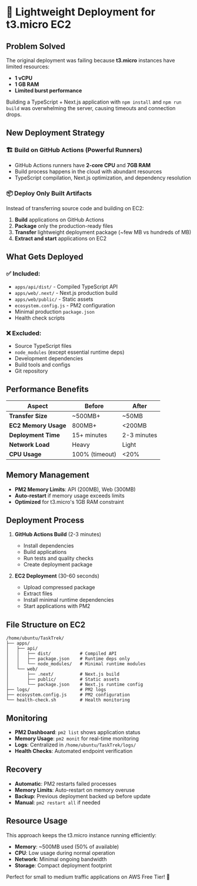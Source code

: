 # 🚀 Lightweight Deployment for t3.micro EC2

## Problem Solved

The original deployment was failing because **t3.micro** instances have limited resources:

- **1 vCPU**
- **1 GB RAM**
- **Limited burst performance**

Building a TypeScript + Next.js application with `npm install` and `npm run build` was overwhelming the server, causing timeouts and connection drops.

## New Deployment Strategy

### 🏗️ **Build on GitHub Actions (Powerful Runners)**

- GitHub Actions runners have **2-core CPU** and **7GB RAM**
- Build process happens in the cloud with abundant resources
- TypeScript compilation, Next.js optimization, and dependency resolution

### 📦 **Deploy Only Built Artifacts**

Instead of transferring source code and building on EC2:

1. **Build** applications on GitHub Actions
2. **Package** only the production-ready files
3. **Transfer** lightweight deployment package (~few MB vs hundreds of MB)
4. **Extract and start** applications on EC2

## What Gets Deployed

### ✅ **Included:**

- `apps/api/dist/` - Compiled TypeScript API
- `apps/web/.next/` - Next.js production build
- `apps/web/public/` - Static assets
- `ecosystem.config.js` - PM2 configuration
- Minimal production `package.json`
- Health check scripts

### ❌ **Excluded:**

- Source TypeScript files
- `node_modules` (except essential runtime deps)
- Development dependencies
- Build tools and configs
- Git repository

## Performance Benefits

| Aspect               | Before         | After       |
| -------------------- | -------------- | ----------- |
| **Transfer Size**    | ~500MB+        | ~50MB       |
| **EC2 Memory Usage** | 800MB+         | <200MB      |
| **Deployment Time**  | 15+ minutes    | 2-3 minutes |
| **Network Load**     | Heavy          | Light       |
| **CPU Usage**        | 100% (timeout) | <20%        |

## Memory Management

- **PM2 Memory Limits**: API (200MB), Web (300MB)
- **Auto-restart** if memory usage exceeds limits
- **Optimized** for t3.micro's 1GB RAM constraint

## Deployment Process

1. **GitHub Actions Build** (2-3 minutes)
   - Install dependencies
   - Build applications
   - Run tests and quality checks
   - Create deployment package

2. **EC2 Deployment** (30-60 seconds)
   - Upload compressed package
   - Extract files
   - Install minimal runtime dependencies
   - Start applications with PM2

## File Structure on EC2

```
/home/ubuntu/TaskTrek/
├── apps/
│   ├── api/
│   │   ├── dist/           # Compiled API
│   │   ├── package.json    # Runtime deps only
│   │   └── node_modules/   # Minimal runtime modules
│   └── web/
│       ├── .next/          # Next.js build
│       ├── public/         # Static assets
│       └── package.json    # Next.js runtime config
├── logs/                   # PM2 logs
├── ecosystem.config.js     # PM2 configuration
└── health-check.sh         # Health monitoring
```

## Monitoring

- **PM2 Dashboard**: `pm2 list` shows application status
- **Memory Usage**: `pm2 monit` for real-time monitoring
- **Logs**: Centralized in `/home/ubuntu/TaskTrek/logs/`
- **Health Checks**: Automated endpoint verification

## Recovery

- **Automatic**: PM2 restarts failed processes
- **Memory Limits**: Auto-restart on memory overuse
- **Backup**: Previous deployment backed up before update
- **Manual**: `pm2 restart all` if needed

## Resource Usage

This approach keeps the t3.micro instance running efficiently:

- **Memory**: ~500MB used (50% of available)
- **CPU**: Low usage during normal operation
- **Network**: Minimal ongoing bandwidth
- **Storage**: Compact deployment footprint

Perfect for small to medium traffic applications on AWS Free Tier! 🎉
